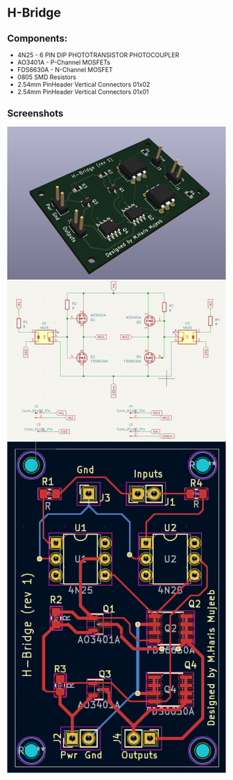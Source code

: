 # H-Bridge

## Components:
- 4N25 - 6 PIN DIP PHOTOTRANSISTOR PHOTOCOUPLER 
- AO3401A - P-Channel MOSFETs
- FDS6630A - N-Channel MOSFET
- 0805 SMD Resistors
- 2.54mm PinHeader Vertical Connectors 01x02
- 2.54mm PinHeader Vertical Connectors 01x01

## Screenshots
<img src="https://github.com/haris-mujeeb/H-Bridge/blob/main/3D%20View.png" width="600">
<img src="https://github.com/haris-mujeeb/H-Bridge/blob/main/Schematic.png" width="600">
<img src="https://github.com/haris-mujeeb/H-Bridge/blob/main/PCB%20Routing.png" width="600">
